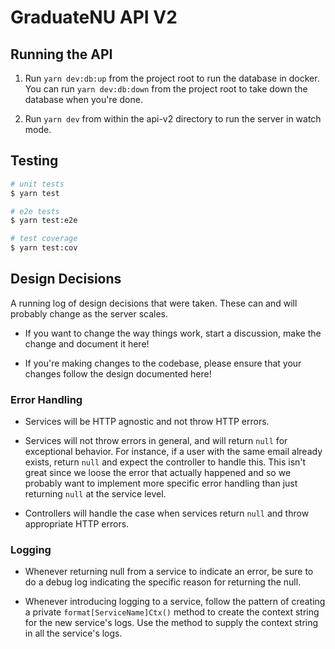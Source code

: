 # GraduateNU API V2

## Running the API

1. Run `yarn dev:db:up` from the project root to run the database in docker. You can run `yarn dev:db:down` from the project root to take down the database when you're done.

2. Run `yarn dev` from within the api-v2 directory to run the server in watch mode.

## Testing

```bash
# unit tests
$ yarn test

# e2e tests
$ yarn test:e2e

# test coverage
$ yarn test:cov
```

## Design Decisions

A running log of design decisions that were taken. These can and will probably change as the server scales.

- If you want to change the way things work, start a discussion, make the change and document it here!

- If you're making changes to the codebase, please ensure that your changes follow the design documented here!

### Error Handling

- Services will be HTTP agnostic and not throw HTTP errors.

- Services will not throw errors in general, and will return `null` for exceptional behavior. For instance, if a user with the same email already exists, return `null` and expect the controller to handle this. This isn't great since we loose the error that actually happened and so we probably want to implement more specific error handling than just returning `null` at the service level.

- Controllers will handle the case when services return `null` and throw appropriate HTTP errors.

### Logging

- Whenever returning null from a service to indicate an error, be sure to do a debug log indicating the specific reason for returning the null.

- Whenever introducing logging to a service, follow the pattern of creating a private `format[ServiceName]Ctx()` method to create the context string for the new service's logs. Use the method to supply the context string in all the service's logs.
